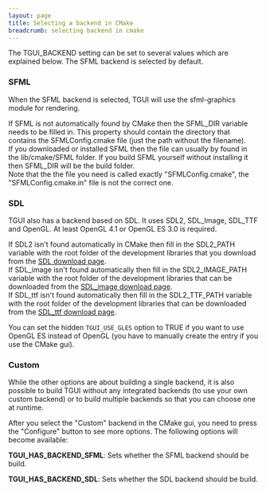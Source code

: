 ```yaml
---
layout: page
title: Selecting a backend in CMake
breadcrumb: selecting backend in cmake
---
```

The TGUI\_BACKEND setting can be set to several values which are explained below. The SFML backend is selected by default.

### SFML

When the SFML backend is selected, TGUI will use the sfml-graphics module for rendering.

If SFML is not automatically found by CMake then the SFML\_DIR variable needs to be filled in. This property should contain the directory that contains the SFMLConfig.cmake file (just the path without the filename).  
If you downloaded or installed SFML then the file can usually by found in the lib/cmake/SFML folder. If you build SFML yourself without installing it then SFML\_DIR will be the build folder.  
Note that the the file you need is called exactly "SFMLConfig.cmake", the "SFMLConfig.cmake.in" file is not the correct one.

### SDL

TGUI also has a backend based on SDL. It uses SDL2, SDL\_Image, SDL\_TTF and OpenGL. At least OpenGL 4.1 or OpenGL ES 3.0 is required.

If SDL2 isn't found automatically in CMake then fill in the SDL2\_PATH variable with the root folder of the development libraries that you download from the [SDL download page](https://libsdl.org/download-2.0.php).  
If SDL\_image isn't found automatically then fill in the SDL2\_IMAGE\_PATH variable with the root folder of the development libraries that can be downloaded from the [SDL\_image download page](https://www.libsdl.org/projects/SDL_image/).  
If SDL\_ttf isn't found automatically then fill in the SDL2\_TTF\_PATH variable with the root folder of the development libraries that can be downloaded from the [SDL\_ttf download page](https://www.libsdl.org/projects/SDL_ttf/).  

You can set the hidden `TGUI_USE_GLES` option to TRUE if you want to use OpenGL ES instead of OpenGL (you have to manually create the entry if you use the CMake gui).

### Custom

While the other options are about building a single backend, it is also possible to build TGUI without any integrated backends (to use your own custom backend) or to build multiple backends so that you can choose one at runtime.

After you select the "Custom" backend in the CMake gui, you need to press the "Configure" button to see more options.
The following options will become available:

**TGUI\_HAS\_BACKEND\_SFML**: Sets whether the SFML backend should be build.

**TGUI\_HAS\_BACKEND\_SDL**: Sets whether the SDL backend should be build.
